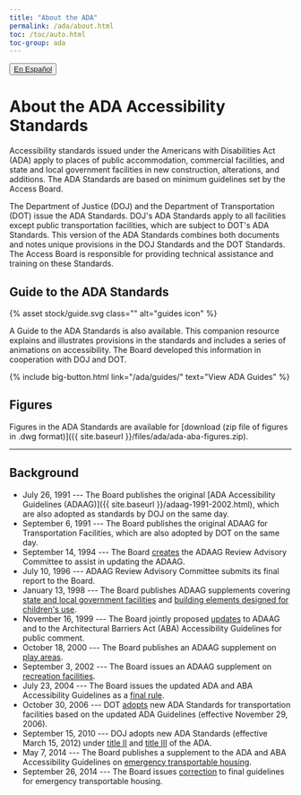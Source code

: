```yaml
---
title: "About the ADA"
permalink: /ada/about.html
toc: /toc/auto.html
toc-group: ada
---
```


<button type="button" class="usa-button usa-button--outline">
    <a href="{{ site.baseurl }}/ada-es/" title="Estándares de accesibilidad de la ADA">En Español</a>
</button>

# About the ADA Accessibility Standards

Accessibility standards issued under the Americans with Disabilities Act (ADA) apply to places of public accommodation, commercial facilities, and state and local government facilities in new construction, alterations, and additions. The ADA Standards are based on minimum guidelines set by the Access Board. 

The Department of Justice (DOJ) and the Department of Transportation (DOT) issue the ADA Standards. DOJ's ADA Standards apply to all facilities except public transportation facilities, which are subject to DOT's ADA Standards. This version of the ADA Standards combines both documents and notes unique provisions in the DOJ Standards and the DOT Standards. The Access Board is responsible for providing technical assistance and training on these Standards.

<div class="bg-primary-lighter border border-primary padding-2 margin-x-neg-2">
    <h2>Guide to the ADA Standards</h2>
    <div class="float-right width-card">
        {% asset stock/guide.svg class="" alt="guides icon" %}
    </div>
    <p>A Guide to the ADA Standards is also available.  This companion resource explains and illustrates provisions in the standards and includes a series of animations on accessibility. The Board developed this information in cooperation with DOJ and DOT.</p>
    {% include big-button.html link="/ada/guides/" text="View ADA Guides" %}
</div>

## Figures

Figures in the ADA Standards are available for [download (zip file of figures in .dwg format)]({{ site.baseurl }}/files/ada/ada-aba-figures.zip).

---

## Background

- July 26, 1991 --- The Board publishes the original [ADA Accessibility Guidelines (ADAAG)]({{ site.baseurl }}/adaag-1991-2002.html), which are also adopted as standards by DOJ on the same day.
- September 6, 1991 --- The Board publishes the original ADAAG for Transportation Facilities, which are also adopted by DOT on the same day.
- September 14, 1994 --- The Board [creates](https://www.federalregister.gov/documents/1994/09/14/94-22734/adaag-review-advisory-committee) the ADAAG Review Advisory Committee to assist in updating the ADAAG.
- July 10, 1996 --- ADAAG Review Advisory Committee submits its final report to the Board.
- January 13, 1998 --- The Board publishes ADAAG supplements covering [state and local government facilities](https://www.federalregister.gov/documents/1998/01/13/98-615/americans-with-disabilities-act-ada-accessibility-guidelines-for-buildings-and-facilities-state-and) and [building elements designed for children's use](https://www.federalregister.gov/documents/1998/01/13/98-616/americans-with-disabilities-act-ada-accessibility-guidelines-for-buildings-and-facilities-building).
- November 16, 1999 --- The Board jointly proposed [updates](https://www.federalregister.gov/documents/1999/11/16/99-29250/americans-with-disabilities-act-ada-accessibility-guidelines-for-buildings-and-facilities) to ADAAG and to the Architectural Barriers Act (ABA) Accessibility Guidelines for public comment.
- October 18, 2000 --- The Board publishes an ADAAG supplement on [play areas](https://www.federalregister.gov/documents/2000/10/18/00-26466/americans-with-disabilities-act-ada-accessibility-guidelines-for-buildings-and-facilities-play-areas).
- September 3, 2002 --- The Board issues an ADAAG supplement on [recreation facilities](https://www.federalregister.gov/documents/2002/09/03/02-21805/americans-with-disabilities-act-ada-accessibility-guidelines-for-buildings-and-facilities-recreation).
- July 23, 2004 --- The Board issues the updated ADA and ABA Accessibility Guidelines as a [final rule](https://www.federalregister.gov/documents/2004/07/23/04-16025/americans-with-disabilities-act-ada-accessibility-guidelines-for-buildings-and-facilities).
- October 30, 2006 --- DOT [adopts](https://www.federalregister.gov/documents/2006/10/30/E6-16680/transportation-for-individuals-with-disabilities-adoption-of-new-accessibility-standards) new ADA Standards for transportation facilities based on the updated ADA Guidelines (effective November 29, 2006).
- September 15, 2010 --- DOJ adopts new ADA Standards (effective March 15, 2012) under [title II](https://www.federalregister.gov/documents/2010/09/15/2010-21821/nondiscrimination-on-the-basis-of-disability-in-state-and-local-government-services) and [title III](https://www.federalregister.gov/documents/2010/09/15/2010-21824/nondiscrimination-on-the-basis-of-disability-by-public-accommodations-and-in-commercial-facilities) of the ADA.
- May 7, 2014 --- The Board publishes a supplement to the ADA and ABA Accessibility Guidelines on [emergency transportable housing](https://www.regulations.gov/document?D=ATBCB-2012-0004-0039).
- September 26, 2014 --- The Board issues [correction](https://www.regulations.gov/document?D=ATBCB-2012-0004-0041) to final guidelines for emergency transportable housing.
